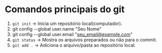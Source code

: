 # Comandos principais do git
1. ``git init`` -> Inicia um repositório local(computador).
2. git config --global user.name "Seu Nome"
3. git config --global user.email "seu_email@example.com"
4. ``git status`` -> Mostra os arquivos preparados ou não para o commit. 
5. ``git add .`` -> Adiciona o arquivo/pasta ao repositório local.